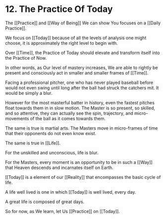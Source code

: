 # 12. The Practice Of Today
The [[Practice]] and [[Way of Being]] We can show You focuses on a [[Daily Practice]].

We focus on [[Today]] because of all the levels of analysis one might choose, it is approximately the right level to begin with. 

Over [[Time]], the Practice of Today should elevate and transform itself into the Practice of Now. 

In other words, as Our level of mastery increases, We are able to rightly be present and consciously act in smaller and smaller frames of [[Time]]. 

Facing a professional pitcher, one who has never played baseball before would not even swing until long after the ball had struck the catchers mit. It would be simply a blur. 

However for the most masterful batter in history, even the fastest pitches float towards them in in slow motion. The Master is so present, so skilled, and so attentive, they can actually see the spin, trajectory, and micro-movements of the ball as it comes towards them.  

The same is true is martial arts. The Masters move in micro-frames of time that their opponents do not even know exist. 

The same is true in [[Life]]. 

For the unskilled and unconscious, life is blur. 

For the Masters, every moment is an opportunity to be in such a [[Way]] that Heaven descends and incarnates itself on Earth. 

[[Today]] is a element of our [[Reality]] that encompasses the basic cycle of life. 

A life well lived is one in which [[Today]] is well lived, every day. 

A great life is composed of great days. 

So for now, as We learn, let Us [[Practice]] on [[Today]]. 